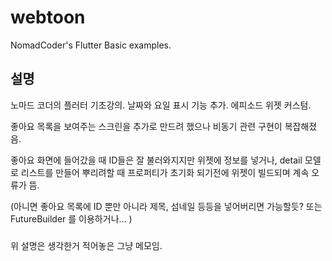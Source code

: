 # webtoon

NomadCoder's Flutter Basic examples.

## 설명

노마드 코더의 플러터 기초강의.
날짜와 요일 표시 기능 추가.
에피소드 위젯 커스텀.

좋아요 목록을 보여주는 스크린을 추가로 만드려 했으나
비동기 관련 구현이 복잡해졌음.

좋아요 화면에 들어갔을 때 ID들은 잘 불러와지지만
위젯에 정보를 넣거나, detail 모델로 리스트를 만들어 뿌리려할 때
프로퍼티가 초기화 되기전에 위젯이 빌드되며 계속 오류가 뜸.

(아니면 좋아요 목록에 ID 뿐만 아니라 제목, 섬네일 등등을 넣어버리면 가능할듯?
또는 FutureBuilder 를 이용하거나... )

###

위 설명은 생각한거 적어놓은 그냥 메모임.
